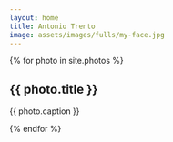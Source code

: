 ```yaml
---
layout: home
title: Antonio Trento
image: assets/images/fulls/my-face.jpg	
---
```


<!-- Thumbnail -->
<section id="thumbnails">{% for photo in site.photos %}
	<article>
		<a class="thumbnail" href="{{ photo.image }}" data-position="left center"><img src="{{ photo.thumbnail }}" alt="" /></a>
		<h2>{{ photo.title }}</h2>
		<p>{{ photo.caption }}</p>
	</article>
{% endfor %}</section>
